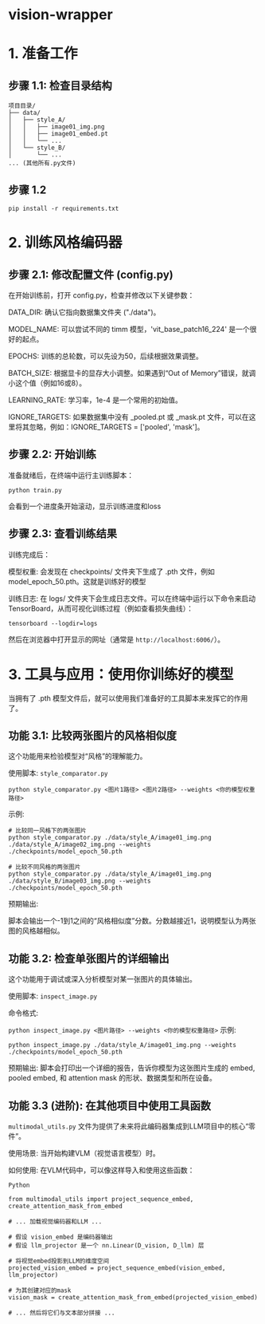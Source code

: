 # vision-wrapper
# 1. 准备工作
## 步骤 1.1: 检查目录结构
```
项目目录/
├── data/
│   ├── style_A/
│   │   ├── image01_img.png
│   │   ├── image01_embed.pt
│   │   └── ...
│   └── style_B/
│       └── ...
... (其他所有.py文件)
```
## 步骤 1.2

`pip install -r requirements.txt`

# 2. 训练风格编码器

## 步骤 2.1: 修改配置文件 (config.py)

在开始训练前，打开 config.py，检查并修改以下关键参数：

DATA_DIR: 确认它指向数据集文件夹 ("./data")。

MODEL_NAME: 可以尝试不同的 timm 模型，'vit_base_patch16_224' 是一个很好的起点。

EPOCHS: 训练的总轮数，可以先设为50，后续根据效果调整。

BATCH_SIZE: 根据显卡的显存大小调整。如果遇到“Out of Memory”错误，就调小这个值（例如16或8）。

LEARNING_RATE: 学习率，1e-4 是一个常用的初始值。

IGNORE_TARGETS: 如果数据集中没有 _pooled.pt 或 _mask.pt 文件，可以在这里将其忽略，例如：IGNORE_TARGETS = ['pooled', 'mask']。

## 步骤 2.2: 开始训练

准备就绪后，在终端中运行主训练脚本：

`python train.py`

会看到一个进度条开始滚动，显示训练进度和loss

## 步骤 2.3: 查看训练结果

训练完成后：

模型权重: 会发现在 checkpoints/ 文件夹下生成了 .pth 文件，例如 model_epoch_50.pth。这就是训练好的模型

训练日志: 在 logs/ 文件夹下会生成日志文件。可以在终端中运行以下命令来启动TensorBoard，从而可视化训练过程（例如查看损失曲线）：

`tensorboard --logdir=logs`

然后在浏览器中打开显示的网址（通常是 `http://localhost:6006/`）。

# 3. 工具与应用：使用你训练好的模型

当拥有了 .pth 模型文件后，就可以使用我们准备好的工具脚本来发挥它的作用了。

## 功能 3.1: 比较两张图片的风格相似度
这个功能用来检验模型对“风格”的理解能力。

使用脚本: `style_comparator.py`

`python style_comparator.py <图片1路径> <图片2路径> --weights <你的模型权重路径>`

示例:
```
# 比较同一风格下的两张图片
python style_comparator.py ./data/style_A/image01_img.png ./data/style_A/image02_img.png --weights ./checkpoints/model_epoch_50.pth

# 比较不同风格的两张图片
python style_comparator.py ./data/style_A/image01_img.png ./data/style_B/image03_img.png --weights ./checkpoints/model_epoch_50.pth
```
预期输出:

脚本会输出一个-1到1之间的“风格相似度”分数。分数越接近1，说明模型认为两张图的风格越相似。

## 功能 3.2: 检查单张图片的详细输出
这个功能用于调试或深入分析模型对某一张图片的具体输出。

使用脚本: `inspect_image.py`

命令格式:

`python inspect_image.py <图片路径> --weights <你的模型权重路径>`
示例:
```
python inspect_image.py ./data/style_A/image01_img.png --weights ./checkpoints/model_epoch_50.pth
```
预期输出:
脚本会打印出一个详细的报告，告诉你模型为这张图片生成的 embed, pooled embed, 和 attention mask 的形状、数据类型和所在设备。

## 功能 3.3 (进阶): 在其他项目中使用工具函数
`multimodal_utils.py` 文件为提供了未来将此编码器集成到LLM项目中的核心“零件”。

使用场景: 当开始构建VLM（视觉语言模型）时。

如何使用: 在VLM代码中，可以像这样导入和使用这些函数：
```
Python

from multimodal_utils import project_sequence_embed, create_attention_mask_from_embed

# ... 加载视觉编码器和LLM ...

# 假设 vision_embed 是编码器输出
# 假设 llm_projector 是一个 nn.Linear(D_vision, D_llm) 层

# 将视觉embed投影到LLM的维度空间
projected_vision_embed = project_sequence_embed(vision_embed, llm_projector)

# 为其创建对应的mask
vision_mask = create_attention_mask_from_embed(projected_vision_embed)

# ... 然后将它们与文本部分拼接 ...
```